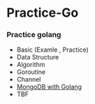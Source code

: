 # Practice-Go

### Practice golang
- Basic (Examle , Practice)
- Data Structure
- Algorithm
- Goroutine
- Channel
- [MongoDB with Golang](https://github.com/royroyee/Practice-go/tree/master/mongodb)
- TBF
